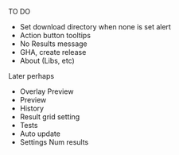 
TO DO
- Set download directory when none is set alert
- Action button tooltips
- No Results message
- GHA, create release
- About (Libs, etc)

Later perhaps
- Overlay Preview
- Preview
- History
- Result grid setting
- Tests
- Auto update
- Settings Num results
